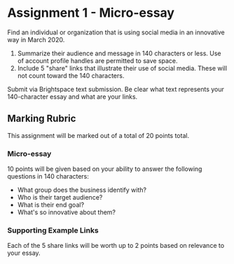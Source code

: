 # Assignment 1 - Micro-essay
Find an individual or organization that is using social media in an innovative way in March 2020. 
1. Summarize their audience and message in 140 characters or less. Use of account profile handles are permitted to save space.
2. Include 5 "share" links that illustrate their use of social media. These will not count toward the 140 characters.

Submit via Brightspace text submission. Be clear what text represents your 140-character essay and what are your links.

## Marking Rubric
This assignment will be marked out of a total of 20 points total.

### Micro-essay
10 points will be given based on your ability to answer the following questions in 140 characters:
- What group does the business identify with?
- Who is their target audience?
- What is their end goal?
- What's so innovative about them?

### Supporting Example Links
Each of the 5 share links will be worth up to 2 points based on relevance to your essay.